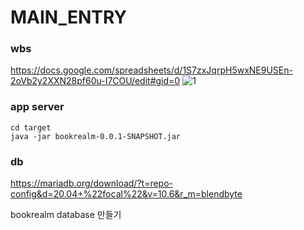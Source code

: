 # MAIN_ENTRY

### wbs
https://docs.google.com/spreadsheets/d/1S7zxJqrpH5wxNE9USEn-2oVb2y2XXN28pf60u-I7COU/edit#gid=0
![1](https://github.com/devops-team-project-4nd/MAIN_ENTRY/assets/150432433/6b437a84-a49a-4131-af81-b341eed38dfe)

### app server
```
cd target
java -jar bookrealm-0.0.1-SNAPSHOT.jar
```

### db

https://mariadb.org/download/?t=repo-config&d=20.04+%22focal%22&v=10.6&r_m=blendbyte

bookrealm database 만들기


